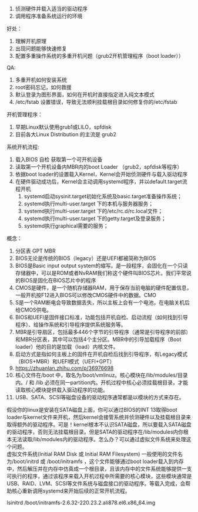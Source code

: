 1. 侦测硬件并载入适当的驱动程序
2. 调用程序准备系统运行的环境

好处：  
1. 理解开机原理
2. 出现问题能够快速修复
3. 配置多重操作系统的多重开机问题（grub2开机管理程序（boot loader））

QA:  
1. 多重开机如何安装系统
2. root密码忘记，如何救援
3. 默认登录为图形界面，如何在开机时直接指定进入纯文本模式
4. /etc/fstab 设置错误，导致无法顺利挂载根目录如何修复你的/etc/fstab

开机管理程序：  
1. 早期Linux默认使用grub1或LILO，spfdisk
2. 目前各大Linux Distribution 的主流是 grub2

系统开机流程:
1. 载入BIOS 自检 获取第一个可开机设备
2. 读取第一个开机设备内MBR内的boot Loader （grub2，spfdisk等程序）
3. 依据boot loader的设置载入Kernel，Kernel会开始侦测硬件与载入驱动程序
4. 在硬件驱动成功后，Kernel会主动调用systemd程序，并以default.target流程开机
   1. systemd启动sysinit.target初始化系统及basic.target准备操作系统；
   2. systemd执行multi-user.target 下的本机与服务器服务；
   3. systemd执行multi-user.target 下的/etc/rc.d/rc.local文件；
   4. systemd执行multi-user.target 下的getty.target及登录服务；
   5. systemd执行graphical需要的服务；


概念：  
1. 分区表 GPT MBR
2. BIOS无论是传统的BIOS（legacy）还是UEFI都被简称为BIOS
3. BIOS是Basic input output system的缩写。是一段程序，会固化在一个只读存储器中，可以是ROM或者NvRAM我们称这个硬件叫BIOS芯片。我们平常说的BIOS是固化在BIOS芯片中的程序
4. CMOS是硬件，是一个随机存储器RAM，用于保存当前电脑的硬件配置信息，一般开机按F12进入BIOS可以修改CMOS硬件中的数据。CMO
5. S是一个RAM断电会导致数据丢失，所以主板上会有一个电池，在电脑关机后给CMOS供电。
6. BIOS和UEFI是固件接口标准，功能包括开机自检、启动流程（如何找到引导程序）、给操作系统和引导程序提供系统服务等。
7. MBR是引导扇区，包括最多446个字节的引导程序（通常是引导程序的前部）和MBR分区表，其中可以包括4个主分区。MBR中的引导加载程序（Boot loader）他的目的是加载（load）内核文件。
8. 启动方式是指如何主板上的固件在开机自检后找到引导程序，有Legacy模式（BIOS+MBR）和UEFI模式（UEFI+GPT）
9. https://zhuanlan.zhihu.com/p/36976698
10. 核心文件在/boot 中，取名为/boot/vmlinuz。核心模块在/lib/modules/目录内。/ 和 /lib 必须在同一partition内。开机过程中核心必须挂载根目录，才能读取核心模块提供载入驱动程序的功能。
11. USB、SATA、SCSI等磁盘设备的驱动程序通常都是以模块的方式来存在。

假设你的linux是安装在SATA磁盘上面，你可以通过BIOS的INT 13取得boot loader与kernel文件来开机，然后kernel会接管系统并侦测硬件以及挂载根目录来取得额外的驱动程序。可是！kernel根本不认识SATA磁盘，所以要载入SATA磁盘的驱动程序，否则无法挂载根目录。但是SATA的驱动程序在/lib/modules内你根本无法读取/lib/modules内的驱动程序。怎么办？可以通过虚拟文件系统来处理这个问题。  
虚拟文件系统(Initial RAM Disk 或 Initial RAM Filesystem) 一般使用的文件名为/boot/initrd 或 /boot/initramfs ，这个文件能够通过boot loader载入到内存中，然后解压并在内存中仿真成一个根目录，且该内存中的文件系统能够提供一支可执行的程序，通过该程序来载入开机过程中所需要的核心模块，这些模块通常是USB、RAID、LVM、SCSI等文件系统与磁盘接口的驱动程序。等载入完成，会帮助核心重新调用systemd来开始后续的正常开机流程。

lsinitrd /boot/initramfs-2.6.32-220.23.2.ali878.el6.x86_64.img